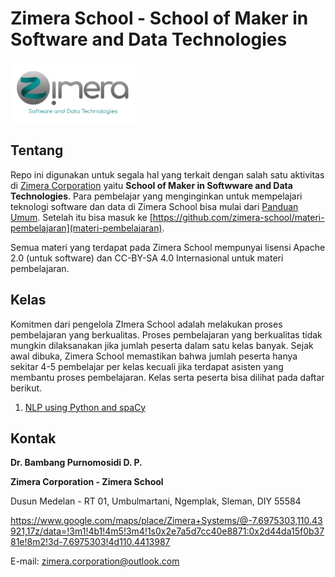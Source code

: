 # Zimera School - School of Maker in Software and Data Technologies

<img src="img/logo.png" alt="Zimera Corporation' Logo" width="200" />

## Tentang 

Repo ini digunakan untuk segala hal yang terkait dengan salah satu aktivitas di [Zimera Corporation](https://zimeracorp.com) yaitu **School of Maker in Softwware and Data Technologies**. Para pembelajar yang menginginkan untuk mempelajari teknologi software dan data di Zimera School bisa mulai dari [Panduan Umum](panduan-umum/). Setelah itu bisa masuk ke [https://github.com/zimera-school/materi-pembelajaran](materi-pembelajaran).

Semua materi yang terdapat pada Zimera School mempunyai lisensi Apache 2.0 (untuk software) dan CC-BY-SA 4.0 Internasional untuk materi pembelajaran.

## Kelas

Komitmen dari pengelola ZImera School adalah melakukan proses pembelajaran yang berkualitas. Proses pembelajaran yang berkualitas tidak mungkin dilaksanakan jika jumlah peserta dalam satu kelas banyak. Sejak awal dibuka, Zimera School memastikan bahwa jumlah peserta hanya sekitar 4-5 pembelajar per kelas kecuali jika terdapat asisten yang membantu proses pembelajaran. Kelas serta peserta bisa dilihat pada daftar berikut.

1.  [NLP using Python and spaCy](kelas/nlp-python-spacy)

## Kontak

**Dr. Bambang Purnomosidi D. P.**

**Zimera Corporation - Zimera School**

Dusun Medelan - RT 01, Umbulmartani, Ngemplak, Sleman, DIY 55584

https://www.google.com/maps/place/Zimera+Systems/@-7.6975303,110.43921,17z/data=!3m1!4b1!4m5!3m4!1s0x2e7a5d7cc40e8871:0x2d44da15f0b3781e!8m2!3d-7.6975303!4d110.4413987

E-mail: zimera.corporation@outlook.com

